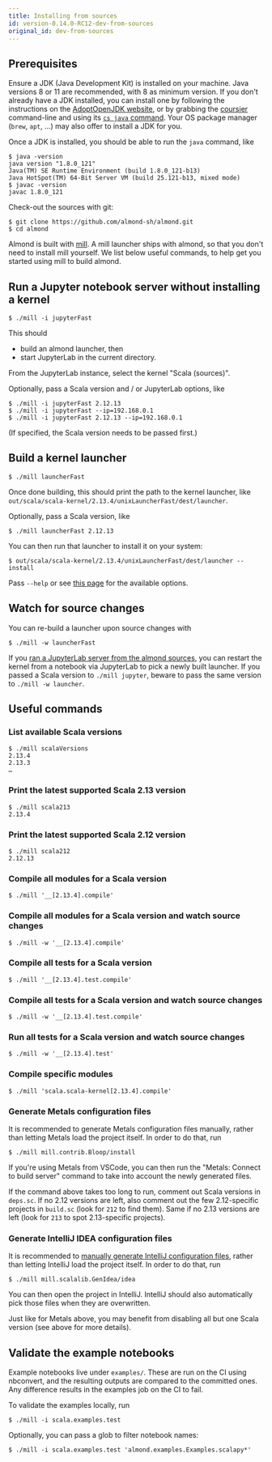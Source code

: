 ```yaml
---
title: Installing from sources
id: version-0.14.0-RC12-dev-from-sources
original_id: dev-from-sources
---
```


## Prerequisites

Ensure a JDK (Java Development Kit) is installed on your machine. Java versions 8 or 11
are recommended, with 8 as minimum version. If you don't already have a JDK installed,
you can install one by following the instructions on the
[AdoptOpenJDK website](https://adoptopenjdk.net), or by grabbing the
[coursier](https://get-coursier.io/docs/cli-installation.html#native-launcher) command-line
and using its [`cs java` command](https://get-coursier.io/docs/cli-java.html#setting-a-default-jvm-version).
Your OS package manager (`brew`, `apt`, …) may also offer to install a JDK for you.

Once a JDK is installed, you should be able to run the `java` command, like
```text
$ java -version
java version "1.8.0_121"
Java(TM) SE Runtime Environment (build 1.8.0_121-b13)
Java HotSpot(TM) 64-Bit Server VM (build 25.121-b13, mixed mode)
$ javac -version
javac 1.8.0_121
```

Check-out the sources with git:
```text
$ git clone https://github.com/almond-sh/almond.git
$ cd almond
```

Almond is built with [mill](https://com-lihaoyi.github.io/mill). A mill
launcher ships with almond, so that you don't need to install mill yourself.
We list below useful commands, to help get you started using mill to build almond.

## Run a Jupyter notebook server without installing a kernel

```text
$ ./mill -i jupyterFast
```

This should
- build an almond launcher, then
- start JupyterLab in the current directory.

From the JupyterLab instance, select the kernel "Scala (sources)".

Optionally, pass a Scala version and / or JupyterLab options, like
```text
$ ./mill -i jupyterFast 2.12.13
$ ./mill -i jupyterFast --ip=192.168.0.1
$ ./mill -i jupyterFast 2.12.13 --ip=192.168.0.1
```
(If specified, the Scala version needs to be passed first.)

## Build a kernel launcher

```text
$ ./mill launcherFast
```

Once done building, this should print the path to the kernel launcher, like
`out/scala/scala-kernel/2.13.4/unixLauncherFast/dest/launcher`.

Optionally, pass a Scala version, like
```text
$ ./mill launcherFast 2.12.13
```

You can then run that launcher to install it on your system:
```text
$ out/scala/scala-kernel/2.13.4/unixLauncherFast/dest/launcher --install
```
Pass `--help` or see [this page](install-options.md) for the available options.

## Watch for source changes

You can re-build a launcher upon source changes with
```text
$ ./mill -w launcherFast
```

If you [ran a JupyterLab server from the almond sources](#run-a-jupyter-notebook-server-without-installing-a-kernel),
you can restart the kernel from a notebook via JupyterLab to pick a newly built launcher. If you passed a Scala
version to `./mill jupyter`, beware to pass the same version to `./mill -w launcher`.

## Useful commands

### List available Scala versions
```text
$ ./mill scalaVersions
2.13.4
2.13.3
…
```

### Print the latest supported Scala 2.13 version
```text
$ ./mill scala213
2.13.4
```

### Print the latest supported Scala 2.12 version
```text
$ ./mill scala212
2.12.13
```

### Compile all modules for a Scala version
```text
$ ./mill '__[2.13.4].compile'
```

### Compile all modules for a Scala version and watch source changes
```text
$ ./mill -w '__[2.13.4].compile'
```

### Compile all tests for a Scala version
```text
$ ./mill '__[2.13.4].test.compile'
```

### Compile all tests for a Scala version and watch source changes
```text
$ ./mill -w '__[2.13.4].test.compile'
```

### Run all tests for a Scala version and watch source changes
```text
$ ./mill -w '__[2.13.4].test'
```

### Compile specific modules
```text
$ ./mill 'scala.scala-kernel[2.13.4].compile'
```

### Generate Metals configuration files

It is recommended to generate Metals configuration files manually, rather
than letting Metals load the project itself. In order to do that, run
```text
$ ./mill mill.contrib.Bloop/install
```

If you're using Metals from VSCode, you can then run the
"Metals: Connect to build server" command to take into account the newly
generated files.

If the command above takes too long to run, comment out Scala versions in
`deps.sc`. If no 2.12 versions are left, also comment out the few 2.12-specific
projects in `build.sc` (look for `212` to find them). Same if no 2.13 versions
are left (look for `213` to spot 2.13-specific projects).

### Generate IntelliJ IDEA configuration files

It is recommended to [manually generate IntelliJ configuration files](https://com-lihaoyi.github.io/mill/mill/Installation_IDE_Support.html#_intellij_idea_support),
rather than letting IntelliJ load the project itself. In order to do that, run
```text
$ ./mill mill.scalalib.GenIdea/idea
```

You can then open the project in IntelliJ.
IntelliJ should also automatically pick those files when they are overwritten.

Just like for Metals above, you may benefit from disabling all but one Scala
version (see above for more details).

## Validate the example notebooks

Example notebooks live under `examples/`. These are run
on the CI using nbconvert, and the resulting outputs are
compared to the committed ones. Any difference results
in the examples job on the CI to fail.

To validate the examples locally, run
```text
$ ./mill -i scala.examples.test
```

Optionally, you can pass a glob to filter notebook names:
```text
$ ./mill -i scala.examples.test 'almond.examples.Examples.scalapy*'
```
